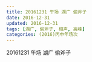 ```yaml
---
title: 20161231 午场 湖广 偷斧子
date: 2016-12-31
updated: 2016-12-31
tags: [湖广, 偷斧子, 相声, 高峰] 
categories: (2016)丙申年场次 
---
```

20161231 午场 湖广 偷斧子
